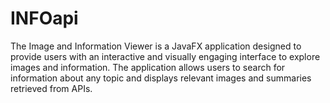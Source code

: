 # INFOapi
The Image and Information Viewer is a JavaFX application designed to provide users with an interactive and visually engaging interface to explore images and information. The application allows users to search for information about any topic and displays relevant images and summaries retrieved from APIs.
